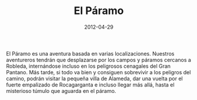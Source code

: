 ﻿---
title: 'El Páramo'
summary: 'Una entretenida aventura que casi podrían considerarse una suma de varias en las que los aventureros tendrán que ir correteando de un lado a otro resolviendo las diferentes misiones impuestas.'
authors:
  - Pedro Gil
date: 2012-04-29
type: post
categories:
- Holocubierta
tags:
- Exploración
- Investigación
- Urbano
- Exterior
minlevels: "2"
maxlevels: "4"
prices: gratis
session: "3"
mincharacters: "4"
maxcharacters: "6"
eval: oficial
cover: "el-paramo.jpg"
download: "el-paramo.pdf"
moreinfo: ""
license: "OGL"
draft: false

---

El Páramo es una aventura basada en varias localizaciones. Nuestros aventureros tendrán que desplazarse por los campos y páramos cercanos a Robleda, internándose incluso en los peligrosos cenagales del Gran Pantano.
Más tarde, si todo va bien y consiguen sobrevivir a los peligros del camino, podrán visitar la pequeña villa de Alameda, dar una vuelta por el fuerte empalizado de Rocagarganta e incluso llegar más allá, hasta el misterioso túmulo que
aguarda en el páramo.